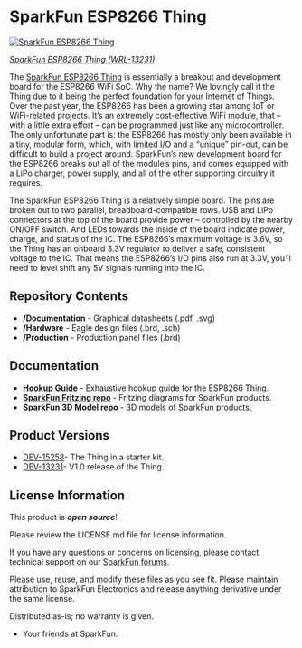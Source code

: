 SparkFun ESP8266 Thing
========================================

[![SparkFun ESP8266 Thing](https://cdn.sparkfun.com//assets/parts/1/0/4/0/0/13231-01.jpg)](https://www.sparkfun.com/products/13231)

[*SparkFun ESP8266 Thing (WRL-13231)*](https://www.sparkfun.com/products/13231)

The [SparkFun ESP8266 Thing](https://www.sparkfun.com/products/13231) is essentially a breakout and development board for the ESP8266 WiFi SoC. Why the name? We lovingly call it the Thing due to it being the perfect foundation for your Internet of Things. Over the past year, the ESP8266 has been a growing star among IoT or WiFi-related projects. It’s an extremely cost-effective WiFi module, that – with a little extra effort – can be programmed just like any microcontroller. The only unfortunate part is: the ESP8266 has mostly only been available in a tiny, modular form, which, with limited I/O and a “unique” pin-out, can be difficult to build a project around. SparkFun’s new development board for the ESP8266 breaks out all of the module’s pins, and comes equipped with a LiPo charger, power supply, and all of the other supporting circuitry it requires.

The SparkFun ESP8266 Thing is a relatively simple board. The pins are broken out to two parallel, breadboard-compatible rows. USB and LiPo connectors at the top of the board provide power – controlled by the nearby ON/OFF switch. And LEDs towards the inside of the board indicate power, charge, and status of the IC. The ESP8266’s maximum voltage is 3.6V, so the Thing has an onboard 3.3V regulator to deliver a safe, consistent voltage to the IC. That means the ESP8266’s I/O pins also run at 3.3V, you’ll need to level shift any 5V signals running into the IC.

Repository Contents
-------------------

* **/Documentation** - Graphical datasheets (.pdf, .svg)
* **/Hardware** - Eagle design files (.brd, .sch)
* **/Production** - Production panel files (.brd)

Documentation
--------------
* **[Hookup Guide](https://learn.sparkfun.com/tutorials/esp8266-thing-hookup-guide)** - Exhaustive hookup guide for the ESP8266 Thing.
* **[SparkFun Fritzing repo](https://github.com/sparkfun/Fritzing_Parts)** - Fritzing diagrams for SparkFun products.
* **[SparkFun 3D Model repo](https://github.com/sparkfun/3D_Models)** - 3D models of SparkFun products. 

Product Versions
----------------
* [DEV-15258](https://www.sparkfun.com/products/15258)- The Thing in a starter kit.
* [DEV-13231](https://www.sparkfun.com/products/13231)- V1.0 release of the Thing.


License Information
-------------------

This product is _**open source**_! 

Please review the LICENSE.md file for license information. 

If you have any questions or concerns on licensing, please contact technical support on our [SparkFun forums](https://forum.sparkfun.com/viewforum.php?f=152).

Please use, reuse, and modify these files as you see fit. Please maintain attribution to SparkFun Electronics and release anything derivative under the same license.

Distributed as-is; no warranty is given.

- Your friends at SparkFun.
